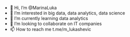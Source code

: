 - 👋 Hi, I’m @MarinaLuka
- 👀 I’m interested in big data, data analytics, data science
- 🌱 I’m currently learning data analytics
- 💞️ I’m looking to collaborate on IT companies
- 📫 How to reach me t.me/m_lukashevic

<!---
MarinaLuka/MarinaLuka is a ✨ special ✨ repository because its `README.md` (this file) appears on your GitHub profile.
You can click the Preview link to take a look at your changes.
--->
